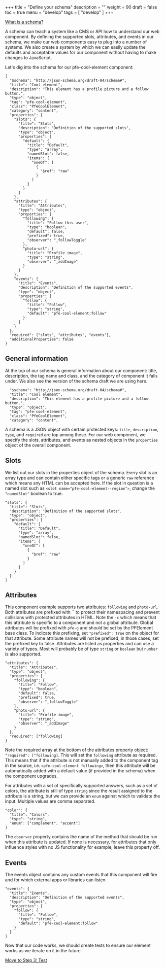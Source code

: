 +++
title = "Define your schema"
description = ""
weight = 90
draft = false
toc = true
menu = "develop"
tags = [ "develop" ]
+++

[What is a schema?](https://json-schema.org/understanding-json-schema/about.html)

A schema can teach a system like a CMS or API how to understand our web component.  By defining the supported slots, attributes, and events in our schema, we make our web components easy to plug into a number of systems.  We also create a system by which we can easily update the defaults and acceptable values for our component without having to make changes to JavaScript.

Let's dig into the schema for our pfe-cool-element component:

```
{
  "$schema": "http://json-schema.org/draft-04/schema#",
  "title": "Cool element",
  "description": "This element has a profile picture and a follow button.",
  "type": "object",
  "tag": "pfe-cool-element",
  "class": "PfeCoolElement",
  "category": "content",
  "properties": {
    "slots": {
      "title": "Slots",
      "description": "Definition of the supported slots",
      "type": "object",
      "properties": {
        "default": {
          "title": "Default",
          "type": "array",
          "namedSlot": false,
          "items": {
            "oneOf": [
              {
                "$ref": "raw"
              }
            ]
          }
        }
      }
    },
    "attributes": {
      "title": "Attributes",
      "type": "object",
      "properties": {
        "following": {
          "title": "Follow this user",
          "type": "boolean",
          "default": false,
          "prefixed": true,
          "observer": "_followToggle"
        },
        "photo-url": {
          "title": "Profile image",
          "type": "string",
          "observer": "_addImage"
        }
      }
    },
    "events": {
      "title": "Events",
      "description": "Definition of the supported events",
      "type": "object",
      "properties": {
        "follow": {
          "title": "Follow",
          "type": "string",
          "default": "pfe-cool-element:follow"
        }
      }
    }
  },
  "required": ["slots", "attributes", "events"],
  "additionalProperties": false
}
```

## General information

At the top of our schema is general information about our component: title, description, the tag name and class, and the category of component it falls under.  We also see the version of the schema draft we are using here.

```
  "$schema": "http://json-schema.org/draft-04/schema#",
  "title": "Cool element",
  "description": "This element has a profile picture and a follow button.",
  "type": "object",
  "tag": "pfe-cool-element",
  "class": "PfeCoolElement",
  "category": "content",
```

A schema is a JSON object with certain protected keys: `title`, `description`, `type`, and `required` are top among these.  For our web component, we specify the slots, attributes, and events as nested objects in the `properties` object of the overall component.

## Slots 

We list out our slots in the properties object of the schema.  Every slot is an array type and can contain either specific tags or a generic `raw` reference which means any HTML can be accepted here.  If the slot in question is a named slot such as `<slot name="pfe-cool-element--region">`, change the `"namedSlot"` boolean to true.

```
"slots": {
  "title": "Slots",
  "description": "Definition of the supported slots",
  "type": "object",
  "properties": {
    "default": {
      "title": "Default",
      "type": "array",
      "namedSlot": false,
      "items": {
        "oneOf": [
          {
            "$ref": "raw"
          }
        ]
      }
    }
  }
}
```

## Attributes

This component example supports two attributes: `following` and `photo-url`. Both attributes are prefixed with `` to protect their namespacing and prevent collisions with protected attributes in HTML.  Note the `-c` which means that this attribute is specific to a component and not a global attribute.  Global attributes will be prefixed with `pfe-g` and should be set by the PFElement base class.  To indicate this prefixing, set `"prefixed": true` on the object for that attribute.  Some attribute names will not be prefixed; in those cases, set the prefixed key to false.  Attributes are listed as properties and can use a variety of types.  Most will probably be of type `string` or `boolean` but `number` is also supported.

```
"attributes": {
  "title": "Attributes",
  "type": "object",
  "properties": {
    "following": {
      "title": "Follow",
      "type": "boolean",
      "default": false,
      "prefixed": true,
      "observer": "_followToggle"
    },
    "photo-url": {
      "title": "Profile image",
      "type": "string",
      "observer": "_addImage"
    }
  },
  "required": ["following]
}
```

Note the required array at the bottom of the attributes property object: `"required": ["following]`.  This will set the `following` attribute as required. This means that if the attribute is not manually added to the component tag in the source, i.e.  `<pfe-cool-element following>`, then this attribute will be automatically added with a default value (if provided in the schema) when the component upgrades.  

For attributes with a set of specifically supported answers, such as a set of colors, the attribute is still of type `string` since the result assigned to the attribute is a string, but we can provide an `enum` against which to validate the input.  Multiple values are comma separated.

```
"color": {
  "title": "Colors",
  "type": "string",
  "enum": ["complement", "accent"]
}
```

The `observer` property contains the name of the method that should be run when this attribute is updated.  If none is necessary, for attributes that only influence styles with no JS functionality for example, leave this property off.

## Events

The events object contains any custom events that this component will fire and for which external apps or libraries can listen.

```
"events": {
  "title": "Events",
  "description": "Definition of the supported events",
  "type": "object",
  "properties": {
    "follow": {
      "title": "Follow",
      "type": "string",
      "default": "pfe-cool-element:follow"
    }
  }
}
```

Now that our code works, we should create tests to ensure our element works as we iterate on it in the future.

[Move to Step 3: Test](../step-3)
